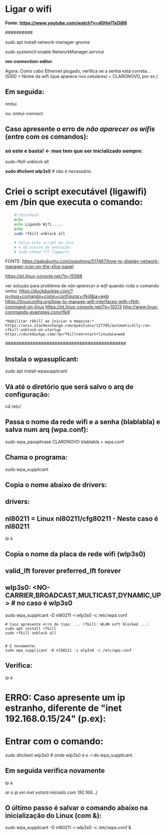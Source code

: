 # Ligar o wifi
**Fonte: https://www.youtube.com/watch?v=dGHo1TeDi88**

##########

sudo apt install network-manager-gnome

sudo systemctl enable NetworkManager.service

**nm-connection-editor**

Agora: Como cabo Ethernet plugado, verifica se a senha está correta... 
	(SSID = Nome da wifi (que aparece nos celulares) = CLARONOVO, por ex.)

## Em seguida:
nmtui

ou: 
nmtui-connect

## Caso apresente o erro de *não aparecer os wifis* (entre com os comandos):
### só este e basta! <- mas tem que ser inicializado sempre:
sudo rfkill unblock all  

__sudo dhclient wlp3s0__ 	# não é necessário.

# Criei o script executável (ligawifi) em /bin que executa o comando:

```bash
	#!/bin/bash
	echo
	echo Ligando Wifi.....
	echo
	sudo rfkill unblock all

	# Salva este script en /bin
	# e dá acesso de execução:
	# sudo chmod 777 ligawifi
```


FONTE:
https://askubuntu.com/questions/517467/how-to-display-network-manager-icon-on-the-xfce-panel

https://pt.linux-console.net/?p=15598

ver solução para problema de *não aparecer a wifi* quando roda o comando nmtui: 
	https://duckduckgo.com/?q=lnux+comando+como+configurar+rfkill&ia=web
	https://linuxconfig.org/how-to-manage-wifi-interfaces-with-rfkill-command-on-linux
	https://pt.linux-console.net/?p=10213
	http://www.linux-commands-examples.com/rfkill
	
	*Habilitar rkkill ao iniciar a máquina:*
	https://unix.stackexchange.com/questions/127705/automatically-run-rfkill-unblock-on-startup
	https://duckduckgo.com/?q=rfkill+on+start+linux&ia=web



############################################

## Instala o wpasuplicant:
sudo apt install wpasupplicant 

## Vá até o diretório que será salvo o arq de configuração:
cd /etc/

## Passa o nome da rede wifi e a senha (blablabla) e salva num arq (wpa.conf):
sudo wpa_passphrase CLARONOVO blablabla > wpa.conf

## Chama o programa:
sudo wpa_supplicant

## Copia o nome abaixo de drivers:
## 	drivers:
##   		nl80211 = Linux nl80211/cfg80211 - Neste caso é nl80211
ip a 


## Copia o nome da placa de rede wifi (wlp3s0)
## 	valid_lft forever preferred_lft forever
## 	wlp3s0: <NO-CARRIER,BROADCAST,MULTICAST,DYNAMIC,UP>  # no caso é wlp3s0
sudo wpa_supplicant -D nl80211 -i wlp3s0 -c /etc/wpa.conf 


	# Caso apresente erro do tipo: ... rfkill: WLAN soft blocked ...:
	sudo apt install rfkill
	sudo rfkill unblock all


	# E novamente:
	sudo wpa_supplicant -D nl80211 -i wlp3s0 -c /etc/wpa.conf 

## Verifica:
ip a 

# ERRO: Caso apresente um ip estranho, diferente de "inet 192.168.0.15/24" (p.ex):
# Entrar com o comando:

sudo dhclient wlp3s0 	# onde wlp3s0 é o -i do wpa_supplicant.

## Em seguida verifica novamente
ip a 

*(e o ip em inet estará iniciado com 192.168...)*


## O último passo é salvar o comando abaixo na inicialização do Linux (com &):
sudo wpa_supplicant -D nl80211 -i wlp3s0 -c /etc/wpa.conf &



